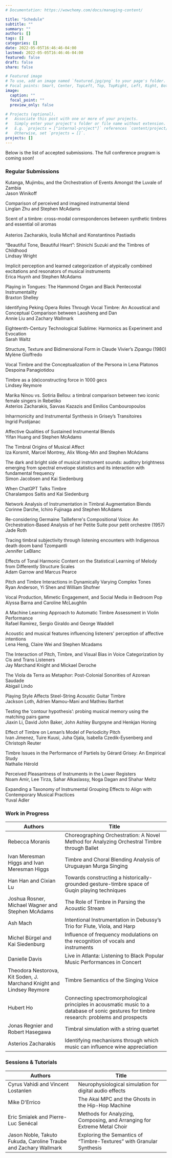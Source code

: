 ```yaml
---
# Documentation: https://wowchemy.com/docs/managing-content/

title: "Schedule"
subtitle: ""
summary: ""
authors: []
tags: []
categories: []
date: 2022-05-05T16:46:46-04:00
lastmod: 2022-05-05T16:46:46-04:00
featured: false
draft: false
share: false

# Featured image
# To use, add an image named `featured.jpg/png` to your page's folder.
# Focal points: Smart, Center, TopLeft, Top, TopRight, Left, Right, BottomLeft, Bottom, BottomRight.
image:
  caption: ""
  focal_point: ""
  preview_only: false

# Projects (optional).
#   Associate this post with one or more of your projects.
#   Simply enter your project's folder or file name without extension.
#   E.g. `projects = ["internal-project"]` references `content/project/deep-learning/index.md`.
#   Otherwise, set `projects = []`.
projects: []
---
```



Below is the list of accepted submissions. The full conference program is coming soon!

### Regular Submissions

Kutanga, Mujimbu, and the Orchestration of Events Amongst the Luvale of Zambia </br>
Jason Winikoff

Comparison of perceived and imagined instrumental blend</br>
Linglan Zhu and Stephen McAdams

Scent of a timbre: cross-modal correspondences between synthetic timbres and essential oil aromas </br>  
Asterios Zacharakis, Ioulia Michail and Konstantinos Pastiadis                     

“Beautiful Tone, Beautiful Heart”: Shinichi Suzuki and the Timbres of Childhood </br>
Lindsay Wright

Implicit perception and learned categorization of atypically combined excitations and resonators of musical instruments</br>
Erica Huynh and Stephen McAdams

Playing in Tongues: The Hammond Organ and Black Pentecostal Instrumentality</br>
Braxton Shelley

Identifying Peking Opera Roles Through Vocal Timbre: An Acoustical and Conceptual Comparison between Laosheng and Dan</br>
Annie Liu and Zachary Wallmark

Eighteenth-Century Technological Sublime: Harmonics as Experiment and Evocation</br>
Sarah Waltz

Structure, Texture and Bidimensional Form in Claude Vivier’s Zipangu (1980)</br>
Mylène Gioffredo

Vocal Timbre and the Conceptualization of the Persona in Lena Platonos</br>
Despoina Panagiotidou

Timbre as a (de)constructing force in 1000 gecs</br>
Lindsey Reymore

Marika Ninou vs. Sotiria Bellou: a timbral comparison between two iconic female singers in Rebetiko</br>
Asterios Zacharakis, Savvas Kazazis and Emilios Cambouropoulos

Inharmonicity and Instrumental Synthesis in Grisey’s Transitoires</br>
Ingrid Pustijanac

Affective Qualities of Sustained Instrumental Blends</br>
Yifan Huang and Stephen McAdams

The Timbral Origins of Musical Affect</br>
Iza Korsmit, Marcel Montrey, Alix Wong-Min and Stephen McAdams                      

The dark and bright side of musical instrument sounds: auditory brightness emerging from spectral envelope statistics and its interaction with fundamental frequency</br>
Simon Jacobsen and Kai Siedenburg 

When ChatGPT Talks Timbre</br>
Charalampos Saitis and Kai Siedenburg

Network Analysis of Instrumentation in Timbral Augmentation Blends</br>
Corinne Darche, Ichiro Fujinaga and Stephen McAdams

Re-considering Germaine Tailleferre's Compositional Voice: An Orchestration-Based Analysis of her Petite Suite pour petit orchestre (1957)</br>
Jade Roth

Tracing timbral subjectivity through listening encounters with Indigenous death doom band Tzompantli </br>
Jennifer LeBlanc

Effects of Tonal Harmonic Content on the Statistical Learning of Melody from Differently Structure Scales </br>
Adam Garrow and Marcus Pearce

Pitch and Timbre Interactions in Dynamically Varying Complex Tones </br>
Ryan Anderson, Yi Shen and William Shofner                                          

Vocal Production, Mimetic Engagement, and Social Media in Bedroom Pop </br>
Alyssa Barna and Caroline McLaughlin

A Machine Learning Approach to Automatic Timbre Assessment in Violin Performance </br>
Rafael Ramirez, Sergio Giraldo and George Waddell 

Acoustic and musical features influencing listeners' perception of affective intentions </br>
Lena Heng, Claire Wei and Stephen Mcadams 

The Interaction of Pitch, Timbre, and Visual Bias in Voice Categorization by Cis and Trans Listeners </br>
Jay Marchand Knight and Mickael Deroche

The Viola da Terra as Metaphor: Post-Colonial Sonorities of Azorean Saudade </br>
Abigail Lindo 

Playing Style Affects Steel-String Acoustic Guitar Timbre </br>
Jackson Loth, Adrien Mamou-Mani and Mathieu Barthet

Testing the ‘contour hypothesis’: probing musical memory using the matching pairs game </br>
Jiaxin Li, David John Baker, John Ashley Burgoyne and Henkjan Honing

Effect of Timbre on Leman’s Model of Periodicity Pitch </br>
Ivan Jimenez, Tuire Kuusi, Juha Ojala, Isabella Czedik-Eysenberg and Christoph Reuter

Timbre Issues in the Performance of Partiels by Gérard Grisey: An Empirical Study </br>
Nathalie Hérold 

Perceived Pleasantness of Instruments in the Lower Registers </br>
Noam Amir, Lee Tirza, Sahar Alkaslassy, Noga Dagan and Shahar Meltz

Expanding a Taxonomy of Instrumental Grouping Effects to Align with Contemporary Musical Practices </br>
Yuval Adler

### Work in Progress

| Authors                                                               | Title                                                                                                                                      |
| --------------------------------------------------------------------- | ------------------------------------------------------------------------------------------------------------------------------------------ |
| Rebecca Moranis                                                       | Choreographing Orchestration: A Novel Method for Analyzing Orchestral Timbre through Ballet                                                |
| Ivan Meresman Higgs and Ivan Meresman Higgs                           | Timbre and Choral Blending Analysis of Uruguayan Murga Singing                                                                             |
| Han Han and Cixian Lu                                                 | Towards constructing a historically-grounded gesture-timbre space of Guqin playing techniques                                              |
| Joshua Rosner, Michael Wagner and Stephen McAdams                     | The Role of Timbre in Parsing the Acoustic Stream                                                                                          |
| Ash Mach                                                              | Intentional Instrumentation in Debussy’s Trio for Flute, Viola, and Harp                                                                   |
| Michel Bürgel and Kai Siedenburg                                      | Influence of frequency modulations on the recognition of vocals and instruments                                                            |
| Danielle Davis                                                        | Live in Atlanta: Listening to Black Popular Music Performances in Concert                                                                  |
| Theodora Nestorova, Kit Soden, J. Marchand Knight and Lindsey Reymore | Timbre Semantics of the Singing Voice                                                                                                      |
| Hubert Ho                                                             | Connecting spectromorphological principles in acousmatic music to a database of sonic gestures for timbre research: problems and prospects |
| Jonas Regnier and Robert Hasegawa                                     | Timbral simulation with a string quartet                                                                                                   |
| Asterios Zacharakis                                                   | Identifying mechanisms through which music can influence wine appreciation                                                                 |

### Sessions & Tutorials

| Authors                                                          | Title                                                                   |
| ---------------------------------------------------------------- | ----------------------------------------------------------------------- |
| Cyrus Vahidi and Vincent Lostanlen                               | Neurophysiological simulation for digital audio effects                 |
| Mike D'Errico                                                    | The Akai MPC and the Ghosts in the Hip-Hop Machine                      |
| Eric Smialek and Pierre-Luc Senécal                              | Methods for Analyzing, Composing, and Arranging for Extreme Metal Choir |
| Jason Noble, Takuto Fukuda, Caroline Traube and Zachary Wallmark | Exploring the Semantics of “Timbre-Textures” with Granular Synthesis    |

<!-- <div class="schedule-pg">


## Tuesday May 24: COBS/CCOB - McGill University

<br>

| Time        | Activity       | Room        | Presenter/Artist |
|:-----------|:--------------|:-----------|:----------------|
|             |                |             |                  |
| 8:30-9:00   | *Welcome table*  | *Wirth Lobby* |
| 9:00-10:00  | [COBS session 1]({{< relref "/session/tue/cobs-session-1.md" >}}) | Tanna Hall  |
| 10:00-11:00 | [COBS session 2]({{< relref "/session/tue/cobs-session-2.md" >}}) | Tanna Hall  |
| 11:00-11:30 | *Coffee break*   | *Wirth Lobby* |
| 11:30-12:15 | [COBS session 3]({{< relref "/session/tue/cobs-session-3.md" >}}) | Tanna Hall  |
| 12:15-13:00 | [Keynote 1]({{< relref "/session/tue/keynote-1.md" >}})        | Tanna Hall  | P. A. Tremblay   |
| 13:00-14:30 | *Lunch*          | *Wirth Lobby* |
| 14:30-15:30 | [COBS session 4]({{< relref "/session/tue/cobs-session-4.md" >}}) | Tanna Hall  |
| 15:30-16:30 | [COBS session 5]({{< relref "/session/tue/cobs-session-5.md" >}}) | Tanna Hall  |
| 16:30-17:30 | [Posters 1]({{< relref "/session/tue/posters-1.md" >}}) & *coffee break*   | Wirth Lobby |
| ------ | ------ | ------ | ------ |
| 20:00-21:00 | [Concert 1]({{< relref "/session/tue/concert-1.md" >}}) | Tanna Hall  | improv@CIRMMT |
| | | | | |

<br>

## Wednesday May 25 - Université de Montréal

<br>

| Time        | Activity          | Room              | Presenter/Artist        |
| ----------- | ----------------- | ----------------- | ----------------------- |
|             |                   |                   |                         |
| *8:30-9:00*   | *Welcome table*   | *Foyer*           |
| 9:00-10:15  | [Intro + Panel: RA1]({{< relref "/session/wed/panel-1.md" >}}) | *tbd* | Buffoni/Dutoit |
| 10:15-11:00 | [Keynote 2]({{< relref "/session/wed/keynote-2.md" >}}) | B421 | A. Fleischer |
| *11:00-11:30* | *Coffee break*    | *tbd* |
| 11:30-12:30 | [Panel: RA2]({{< relref "/session/wed/panel-2.md" >}}) | *tbd* | G. Boutard |
| 12:30-14:00 | *Lunch*           | *Foyer* |
| 14:00-14:45 | [Keynote 3]({{< relref "/session/wed/keynote-3.md" >}}) | B421 | Choi/Bargar |
| 14:45-16:15 | [Interactive 1]({{< relref "/session/wed/interactive-session-1.md" >}}) | *tbd* | J. Berzowska |
|             | [Interactive 2]({{< relref "/session/wed/interactive-session-2.md" >}}) | *tbd* | M. Schutz |
|             | [Interactive 3]({{< relref "/session/wed/interactive-session-3.md" >}}) | *tbd* | C. Guastavino |
| *16:15-16:45* | *Coffee break*    | *tbd* |
| 16:45-17:30 | [Round table 1]({{< relref "/session/wed/round-table-1.md" >}}) | B421 |
| 17:30-18:30 | [Workshop 1]({{< relref "/session/wed/workshop-1.md" >}})        | B-187 (Spat-GRIS) | Frisoli/Giannini |
|             | [Interactive 4 ]({{< relref "/session/wed/interactive-session-4.md" >}}) | *tbd* | Barnat/Traube/Léotar |
| *18:30-20:00* | *Aperitif/dinner* | *Foyer* |
| 20-21:30    | [Concert 2]({{< relref "/session/wed/concert-2.md" >}}) | Claude Champagne  | Nouvel Ensemble Moderne |
|             |                   |                   | SIXTRUM/Thibaut/Boucher |
| | | | | |

<br>

## Thursday May 26 - McGill University

<br>

| Time | Activity | Room | Presenter/Artist |
|---|---|---|---|
|  |  |  |  |
| *8:30-9:00* | *Welcome table* | *Wirth Lobby* |   |
| 9:00-10:00 | [Panel: RA3]({{< relref "/session/thu/panel-3.md" >}}) | Tanna Hall | Schutz/Zimmerman |
| 10:00-10:45 | [Keynote 4]({{< relref "/session/thu/keynote-4.md" >}}) | Tanna Hall | S. Fels |
| 10:45-11:45 | [Posters 2]({{< relref "/session/thu/posters-2.md" >}}) & *coffee break* | Wirth Lobby |   |
| 11:45-12:45 | [Panel: RA4]({{< relref "/session/thu/panel-4.md" >}}) | Tanna Hall |   |
| *12:45-14:15* | *Lunch* | *Wirth Lobby* |   |
| 14:15-15:00 | [Keynote 5]({{< relref "/session/thu/keynote-5.md" >}}) | Tanna Hall |  L.X. Buffoni |
| 15:00-16:30 | [Interactive session 5]({{< relref "/session/thu/interactive-session-5.md" >}}) | C-201 | A. Pras |
|             | [Interactive session 6]({{< relref "/session/thu/interactive-session-6.md" >}}) | C-204 | S.Krishna |
|             | [Interactive session 7]({{< relref "/session/thu/interactive-session-7.md" >}}) | A-832 | I. Cossette |
| *16:30-17:00* | *Coffee break* | *Wirth Lobby* |   |
| 17:00-17:45 | [Round table 2]({{< relref "/session/thu/round-table-2.md" >}}) | Tanna Hall |   |
| ------ | ------ | ------ | ------ |
| 19:30-21:00 | [Concert 3]({{< relref "/session/thu/concert-3.md" >}}) | MMR | Live@CIRMMT |

<br>

## Friday May 27 - McGill University

<br>

| Time | Activity | Room | Presenter/Artist |
|---|---|---|---|
|  |  |  |  |
| *8:30-9:00* | *Welcome table* | *Wirth Lobby* |
| 9:00-10:30 | [Workshop 2]({{< relref "/session/fri/workshop-2.md" >}}) | MMR | P.A. Gauthier  |
|            | [Interactive 8]({{< relref "/session/fri/interactive-session-8.md" >}}) | C-201 | A. Creech   |
|            | [Interactive 9]({{< relref "/session/fri/interactive-session-9.md" >}}) | C-204 | F. Marin |
| *10:30-11:00* | *Coffee break* | *Wirth Lobby* |
| 11:00-12:30 | [Interactive 10]({{< relref "/session/fri/interactive-session-10.md" >}}) | C 201/Studio 22 | D. Martin |
|             | [Interactive 11]({{< relref "/session/fri/interactive-session-11.md" >}}) | C-204 | A. Crespo |
| *12:30-14:00* | *Lunch* | *Lobby* |
| 14:00-16:00 | [Round table 3 & Conclusion]({{< relref "/session/fri/round-table-3.md" >}}) | Tanna Hall |

</div> -->
